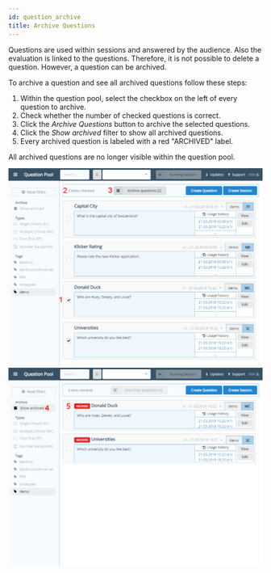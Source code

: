 ```yaml
---
id: question_archive
title: Archive Questions
---
```


Questions are used within sessions and answered by the audience. Also the evaluation is linked to the questions. Therefore, it is not possible to delete a question. However, a question can be archived.

To archive a question and see all archived questions follow these steps:

1. Within the question pool, select the checkbox on the left of every question to archive.
2. Check whether the number of checked questions is correct.
3. Click the _Archive Questions_ button to archive the selected questions.
4. Click the _Show archived_ filter to show all archived questions.
5. Every archived question is labeled with a red "ARCHIVED" label.

All archived questions are no longer visible within the question pool.

![Archive Question](assets/question_archive.png)
![Archived Question](assets/question_archived.png)
